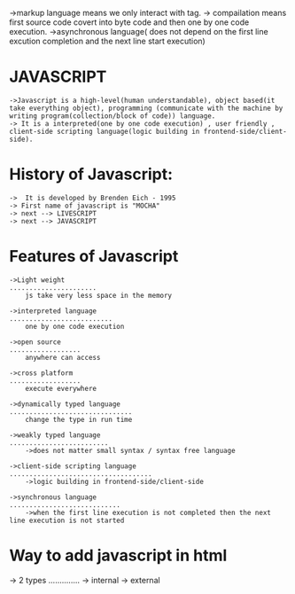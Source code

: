 ->markup language means we only interact with tag.
-> compailation means first source code covert into byte code and then one by one code execution.
->asynchronous language( does not depend on the first line excution completion and the next line start execution)


JAVASCRIPT
===========================
    ->Javascript is a high-level(human understandable), object based(it take everything object), programming (communicate with the machine by writing program(collection/block of code)) language.
    -> It is a interpreted(one by one code execution) , user friendly , client-side scripting language(logic building in frontend-side/client-side).


History of Javascript:
==========================
    ->  It is developed by Brenden Eich - 1995
    -> First name of javascript is "MOCHA"
    -> next --> LIVESCRIPT
    -> next --> JAVASCRIPT



Features of Javascript
============================
    ->Light weight
    ......................
        js take very less space in the memory

    ->interpreted language
    ..........................
        one by one code execution
   
    ->open source
    ..................
        anywhere can access
   
    ->cross platform
    ..................
        execute everywhere
   
    ->dynamically typed language
    ...............................
        change the type in run time
   
    ->weakly typed language
    .........................
        ->does not matter small syntax / syntax free language
   
    ->client-side scripting language
    ....................................
        ->logic building in frontend-side/client-side
   
    ->synchronous language
    ............................
        ->when the first line execution is not completed then the next line execution is not started




Way to add javascript in html
=================================
-> 2 types
..............
    -> internal
    -> external